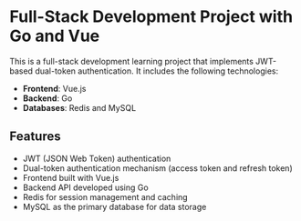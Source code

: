 # Full-Stack Development Project with Go and Vue

This is a full-stack development learning project that implements JWT-based dual-token authentication. It includes the following technologies:

- **Frontend**: Vue.js
- **Backend**: Go
- **Databases**: Redis and MySQL

## Features

- JWT (JSON Web Token) authentication
- Dual-token authentication mechanism (access token and refresh token)
- Frontend built with Vue.js
- Backend API developed using Go
- Redis for session management and caching
- MySQL as the primary database for data storage
